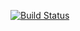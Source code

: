 [![Build Status](https://travis-ci.org/ShotaIgo/pi_ros.svg?branch=master)](https://travis-ci.org/ShotaIgo/pi_ros)
